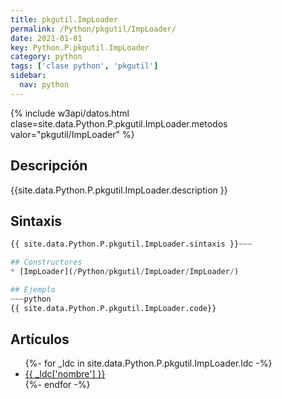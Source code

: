 ```yaml
---
title: pkgutil.ImpLoader
permalink: /Python/pkgutil/ImpLoader/
date: 2021-01-01
key: Python.P.pkgutil.ImpLoader
category: python
tags: ['clase python', 'pkgutil']
sidebar: 
  nav: python
---
```


{% include w3api/datos.html clase=site.data.Python.P.pkgutil.ImpLoader.metodos valor="pkgutil/ImpLoader" %}

## Descripción
{{site.data.Python.P.pkgutil.ImpLoader.description }}

## Sintaxis
~~~python
{{ site.data.Python.P.pkgutil.ImpLoader.sintaxis }}~~~

## Constructores
* [ImpLoader](/Python/pkgutil/ImpLoader/ImpLoader/)

## Ejemplo
~~~python
{{ site.data.Python.P.pkgutil.ImpLoader.code}}
~~~

## Artículos
<ul>
{%- for _ldc in site.data.Python.P.pkgutil.ImpLoader.ldc -%}
   <li>
       <a href="{{_ldc['url'] }}">{{ _ldc['nombre'] }}</a>
   </li>
{%- endfor -%}
</ul>
